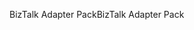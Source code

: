 <span data-ttu-id="d2431-101">BizTalk Adapter Pack</span><span class="sxs-lookup"><span data-stu-id="d2431-101">BizTalk Adapter Pack</span></span>